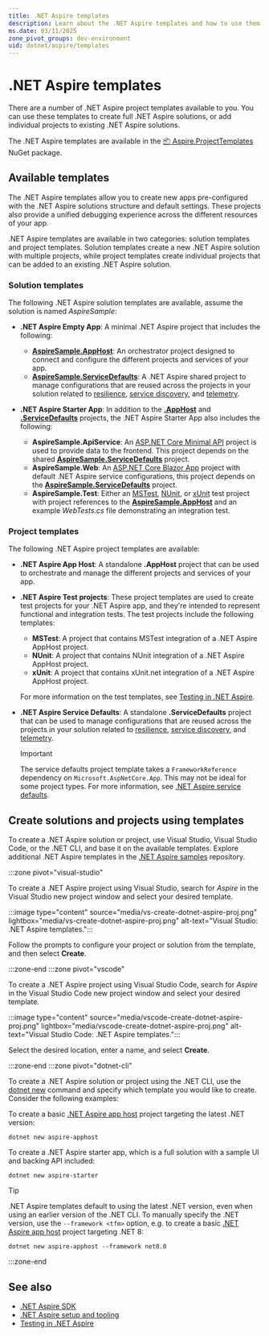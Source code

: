 ```yaml
---
title: .NET Aspire templates
description: Learn about the .NET Aspire templates and how to use them to create new apps.
ms.date: 03/11/2025
zone_pivot_groups: dev-environment
uid: dotnet/aspire/templates
---
```


# .NET Aspire templates

There are a number of .NET Aspire project templates available to you. You can use these templates to create full .NET Aspire solutions, or add individual projects to existing .NET Aspire solutions.

The .NET Aspire templates are available in the [📦 Aspire.ProjectTemplates](https://www.nuget.org/packages/Aspire.ProjectTemplates) NuGet package.

## Available templates

The .NET Aspire templates allow you to create new apps pre-configured with the .NET Aspire solutions structure and default settings. These projects also provide a unified debugging experience across the different resources of your app.

.NET Aspire templates are available in two categories: solution templates and project templates. Solution templates create a new .NET Aspire solution with multiple projects, while project templates create individual projects that can be added to an existing .NET Aspire solution.

### Solution templates

The following .NET Aspire solution templates are available, assume the solution is named _AspireSample_:

<a name="empty-app"></a>

- **.NET Aspire Empty App**: A minimal .NET Aspire project that includes the following:

  - [**AspireSample.AppHost**](#app-host): An orchestrator project designed to connect and configure the different projects and services of your app.
  - [**AspireSample.ServiceDefaults**](#service-defaults): A .NET Aspire shared project to manage configurations that are reused across the projects in your solution related to [resilience](/dotnet/core/resilience/http-resilience), [service discovery](../service-discovery/overview.md), and [telemetry](telemetry.md).

<a name="starter-app"></a>

- **.NET Aspire Starter App**: In addition to the [**.AppHost**](#app-host) and [**.ServiceDefaults**](#service-defaults) projects, the .NET Aspire Starter App also includes the following:

  - **AspireSample.ApiService**: An [ASP.NET Core Minimal API](/aspnet/core/fundamentals/minimal-apis) project is used to provide data to the frontend. This project depends on the shared [**AspireSample.ServiceDefaults**](#service-defaults) project.
  - **AspireSample.Web**: An [ASP.NET Core Blazor App](/aspnet/core/blazor) project with default .NET Aspire service configurations, this project depends on the [**AspireSample.ServiceDefaults**](#service-defaults) project.
  - **AspireSample.Test**: Either an [MSTest](#mstest-project), [NUnit](#nunit-project), or [xUnit](#xunit-project) test project with project references to the [**AspireSample.AppHost**](#app-host) and an example _WebTests.cs_ file demonstrating an integration test.

### Project templates

The following .NET Aspire project templates are available:

<a name="app-host"></a>

- **.NET Aspire App Host**: A standalone **.AppHost** project that can be used to orchestrate and manage the different projects and services of your app.

<a name="mstest-project"></a>
<a name="nunit-project"></a>
<a name="xunit-project"></a>

- **.NET Aspire Test projects**: These project templates are used to create test projects for your .NET Aspire app, and they're intended to represent functional and integration tests. The test projects include the following templates:

  - **MSTest**: A project that contains MSTest integration of a .NET Aspire AppHost project.
  - **NUnit**: A project that contains NUnit integration of a .NET Aspire AppHost project.
  - **xUnit**: A project that contains xUnit.net integration of a .NET Aspire AppHost project.
  
  For more information on the test templates, see [Testing in .NET Aspire](testing.md).

<a name="service-defaults"></a>

- **.NET Aspire Service Defaults**: A standalone **.ServiceDefaults** project that can be used to manage configurations that are reused across the projects in your solution related to [resilience](/dotnet/core/resilience/http-resilience), [service discovery](../service-discovery/overview.md), and [telemetry](./telemetry.md).

  > [!IMPORTANT]
  > The service defaults project template takes a `FrameworkReference` dependency on `Microsoft.AspNetCore.App`. This may not be ideal for some project types. For more information, see [.NET Aspire service defaults](service-defaults.md).

## Create solutions and projects using templates

To create a .NET Aspire solution or project, use Visual Studio, Visual Studio Code, or the .NET CLI, and base it on the available templates. Explore additional .NET Aspire templates in the [.NET Aspire samples](https://github.com/dotnet/aspire-samples) repository.

:::zone pivot="visual-studio"

To create a .NET Aspire project using Visual Studio, search for *Aspire* in the Visual Studio new project window and select your desired template.

:::image type="content" source="media/vs-create-dotnet-aspire-proj.png" lightbox="media/vs-create-dotnet-aspire-proj.png" alt-text="Visual Studio: .NET Aspire templates.":::

Follow the prompts to configure your project or solution from the template, and then select **Create**.

:::zone-end
:::zone pivot="vscode"

To create a .NET Aspire project using Visual Studio Code, search for *Aspire* in the Visual Studio Code new project window and select your desired template.

:::image type="content" source="media/vscode-create-dotnet-aspire-proj.png" lightbox="media/vscode-create-dotnet-aspire-proj.png" alt-text="Visual Studio Code: .NET Aspire templates.":::

Select the desired location, enter a name, and select **Create**.

:::zone-end
:::zone pivot="dotnet-cli"

To create a .NET Aspire solution or project using the .NET CLI, use the [dotnet new](/dotnet/core/tools/dotnet-new) command and specify which template you would like to create. Consider the following examples:

To create a basic [.NET Aspire app host](app-host-overview.md) project targeting the latest .NET version:

```dotnetcli
dotnet new aspire-apphost
```

To create a .NET Aspire starter app, which is a full solution with a sample UI and backing API included:

```dotnetcli
dotnet new aspire-starter
```

> [!TIP]
> .NET Aspire templates default to using the latest .NET version, even when using an earlier version of the .NET CLI. To manually specify the .NET version, use the `--framework <tfm>` option, e.g. to create a basic [.NET Aspire app host](app-host-overview.md) project targeting .NET 8:
>
> ```dotnetcli
> dotnet new aspire-apphost --framework net8.0
> ```

:::zone-end

## See also

- [.NET Aspire SDK](dotnet-aspire-sdk.md)
- [.NET Aspire setup and tooling](setup-tooling.md)
- [Testing in .NET Aspire](testing.md)
